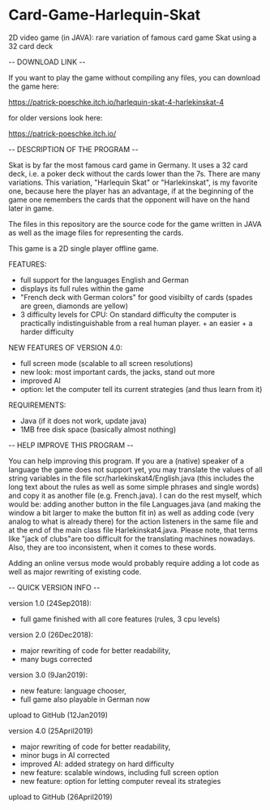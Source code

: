 # Card-Game-Harlequin-Skat
2D video game (in JAVA): rare variation of famous card game Skat using a 32 card deck

-- DOWNLOAD LINK --

If you want to play the game without compiling any files, you can download the game here:

https://patrick-poeschke.itch.io/harlequin-skat-4-harlekinskat-4

for older versions look here:

https://patrick-poeschke.itch.io/

-- DESCRIPTION OF THE PROGRAM --

Skat is by far the most famous card game in Germany. It uses a 32 card deck, i.e. a poker deck without the cards lower than the 7s.
There are many variations. This variation, "Harlequin Skat" or "Harlekinskat", is my favorite one, because here the player has an advantage, if at the beginning of the game one remembers the cards that the opponent will have on the hand later in game.

The files in this repository are the source code for the game written in JAVA as well as the image files for representing the cards.

This game is a 2D single player offline game.

FEATURES:
* full support for the languages English and German
* displays its full rules within the game
* "French deck with German colors" for good visibilty of cards (spades are green, diamonds are yellow)
* 3 difficulty levels for CPU:
On standard difficulty the computer is practically indistinguishable from a real human player. + an easier + a harder difficulty

NEW FEATURES OF VERSION 4.0:
* full screen mode (scalable to all screen resolutions)
* new look: most important cards, the jacks, stand out more
* improved AI
* option: let the computer tell its current strategies (and thus learn from it)

REQUIREMENTS:
* Java (if it does not work, update java)
* 1MB free disk space (basically almost nothing)

-- HELP IMPROVE THIS PROGRAM --

You can help improving this program. If you are a (native) speaker of a language the game does not support yet, you may translate the values of all string variables in the file scr/harlekinskat4/English.java (this includes the long text about the rules as well as some simple phrases and single words) and copy it as another file (e.g. French.java). I can do the rest myself, which would be: adding another button in the file Languages.java (and making the window a bit larger to make the button fit in) as well as adding code (very analog to what is already there) for the action listeners in the same file and at the end of the main class file Harlekinskat4.java.
Please note, that terms like "jack of clubs"are too difficult for the translating machines nowadays. Also, they are too inconsistent, when it comes to these words.

Adding an online versus mode would probably require adding a lot code as well as major rewriting of existing code.


-- QUICK VERSION INFO --

version 1.0 (24Sep2018):
* full game finished with all core features (rules, 3 cpu levels)

version 2.0 (26Dec2018):
* major rewriting of code for better readability,
* many bugs corrected

version 3.0 (9Jan2019):
* new feature: language chooser,
* full game also playable in German now

upload to GitHub (12Jan2019)

version 4.0 (25April2019)
* major rewriting of code for better readability,
* minor bugs in AI corrected
* improved AI: added strategy on hard difficulty
* new feature: scalable windows, including full screen option
* new feature: option for letting computer reveal its strategies

upload to GitHub (26April2019)
